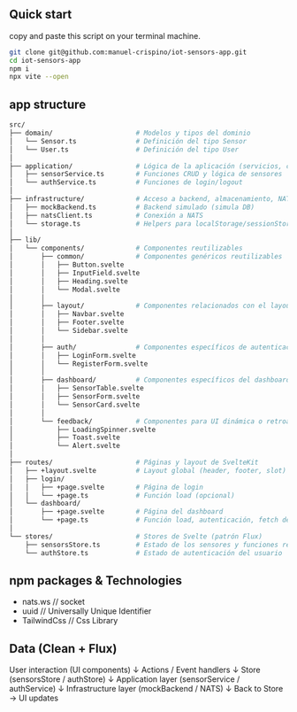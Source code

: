 ## Quick start 

copy and paste this script on your terminal machine.

```bash
git clone git@github.com:manuel-crispino/iot-sensors-app.git
cd iot-sensors-app
npm i
npx vite --open

```

<section id="#struct">

## app structure 
```bash
src/
├── domain/                     # Modelos y tipos del dominio
│   └── Sensor.ts               # Definición del tipo Sensor
│   └── User.ts                 # Definición del tipo User
│
├── application/                # Lógica de la aplicación (servicios, casos de uso)
│   ├── sensorService.ts        # Funciones CRUD y lógica de sensores
│   └── authService.ts          # Funciones de login/logout
│
├── infrastructure/             # Acceso a backend, almacenamiento, NATS
│   ├── mockBackend.ts          # Backend simulado (simula DB)
│   ├── natsClient.ts           # Conexión a NATS
│   └── storage.ts              # Helpers para localStorage/sessionStorage
│
├── lib/
│   └── components/             # Componentes reutilizables
│       ├── common/             # Componentes genéricos reutilizables
│       │   ├── Button.svelte
│       │   ├── InputField.svelte
│       │   ├── Heading.svelte
│       │   └── Modal.svelte
│       │
│       ├── layout/             # Componentes relacionados con el layout global
│       │   ├── Navbar.svelte
│       │   ├── Footer.svelte
│       │   └── Sidebar.svelte
│       │
│       ├── auth/               # Componentes específicos de autenticación
│       │   ├── LoginForm.svelte
│       │   └── RegisterForm.svelte
│       │
│       ├── dashboard/          # Componentes específicos del dashboard
│       │   ├── SensorTable.svelte
│       │   ├── SensorForm.svelte
│       │   └── SensorCard.svelte
│       │
│       └── feedback/           # Componentes para UI dinámica o retroalimentación
│           ├── LoadingSpinner.svelte
│           ├── Toast.svelte
│           └── Alert.svelte
│
├── routes/                     # Páginas y layout de SvelteKit
│   ├── +layout.svelte          # Layout global (header, footer, slot)
│   ├── login/
│   │   ├── +page.svelte        # Página de login
│   │   └── +page.ts            # Función load (opcional)
│   └── dashboard/
│       ├── +page.svelte        # Página del dashboard
│       └── +page.ts            # Función load, autenticación, fetch de sensores
│
└── stores/                     # Stores de Svelte (patrón Flux)
    ├── sensorsStore.ts         # Estado de los sensores y funciones reactivas
    └── authStore.ts            # Estado de autenticación del usuario

```
## npm packages & Technologies 

- nats.ws   // socket
- uuid      // Universally Unique Identifier
- TailwindCss // Css Library

## Data (Clean + Flux)

User interaction (UI components)
       ↓
       Actions / Event handlers
       ↓
    Store (sensorsStore / authStore)
       ↓
  Application layer (sensorService / authService)
       ↓
 Infrastructure layer (mockBackend / NATS)
       ↓
       Back to Store → UI updates

</section>